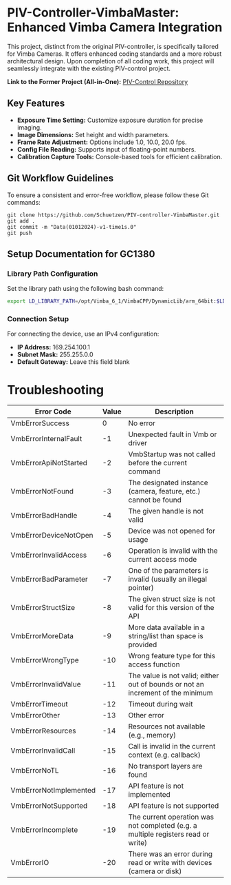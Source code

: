 # PIV-Controller-VimbaMaster: Enhanced Vimba Camera Integration

This project, distinct from the original PIV-controller, is specifically tailored for Vimba Cameras. It offers enhanced coding standards and a more robust architectural design. Upon completion of all coding work, this project will seamlessly integrate with the existing PIV-control project.

**Link to the Former Project (All-in-One):** [PIV-Control Repository](https://github.com/Schuetzen/PIV-control)

## Key Features

* **Exposure Time Setting:** Customize exposure duration for precise imaging.
* **Image Dimensions:** Set height and width parameters.
* **Frame Rate Adjustment:** Options include 1.0, 10.0, 20.0 fps.
* **Config File Reading:** Supports input of floating-point numbers.
* **Calibration Capture Tools:** Console-based tools for efficient calibration.

## Git Workflow Guidelines

To ensure a consistent and error-free workflow, please follow these Git commands:

```git
git clone https://github.com/Schuetzen/PIV-controller-VimbaMaster.git
git add .
git commit -m "Data(01012024)-v1-time1s.0"
git push
```

## Setup Documentation for GC1380

### Library Path Configuration

Set the library path using the following bash command:

```bash
export LD_LIBRARY_PATH=/opt/Vimba_6_1/VimbaCPP/DynamicLib/arm_64bit:$LD_LIBRARY_PATH
```

### Connection Setup

For connecting the device, use an IPv4 configuration:

* **IP Address:** 169.254.100.1
* **Subnet Mask:** 255.255.0.0
* **Default Gateway:** Leave this field blank


# Troubleshooting

| Error Code                | Value | Description                                                                                               |
|---------------------------|-------|-----------------------------------------------------------------------------------------------------------|
| VmbErrorSuccess           | 0     | No error                                                                                                  |
| VmbErrorInternalFault     | -1    | Unexpected fault in Vmb or driver                                                                         |
| VmbErrorApiNotStarted     | -2    | VmbStartup was not called before the current command                                                      |
| VmbErrorNotFound          | -3    | The designated instance (camera, feature, etc.) cannot be found                                           |
| VmbErrorBadHandle         | -4    | The given handle is not valid                                                                             |
| VmbErrorDeviceNotOpen     | -5    | Device was not opened for usage                                                                           |
| VmbErrorInvalidAccess     | -6    | Operation is invalid with the current access mode                                                        |
| VmbErrorBadParameter      | -7    | One of the parameters is invalid (usually an illegal pointer)                                             |
| VmbErrorStructSize        | -8    | The given struct size is not valid for this version of the API                                            |
| VmbErrorMoreData          | -9    | More data available in a string/list than space is provided                                               |
| VmbErrorWrongType         | -10   | Wrong feature type for this access function                                                               |
| VmbErrorInvalidValue      | -11   | The value is not valid; either out of bounds or not an increment of the minimum                           |
| VmbErrorTimeout           | -12   | Timeout during wait                                                                                       |
| VmbErrorOther             | -13   | Other error                                                                                               |
| VmbErrorResources         | -14   | Resources not available (e.g., memory)                                                                    |
| VmbErrorInvalidCall       | -15   | Call is invalid in the current context (e.g. callback)                                                    |
| VmbErrorNoTL              | -16   | No transport layers are found                                                                             |
| VmbErrorNotImplemented    | -17   | API feature is not implemented                                                                            |
| VmbErrorNotSupported      | -18   | API feature is not supported                                                                              |
| VmbErrorIncomplete        | -19   | The current operation was not completed (e.g. a multiple registers read or write)                         |
| VmbErrorIO                | -20   | There was an error during read or write with devices (camera or disk)                                     |
